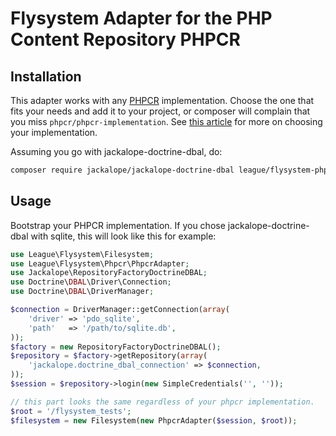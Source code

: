 # Flysystem Adapter for the PHP Content Repository PHPCR

## Installation

This adapter works with any [PHPCR](http://phpcr.github.io) implementation.
Choose the one that fits your needs and add it to your project, or composer
will  complain that you miss `phpcr/phpcr-implementation`. See
[this article](http://symfony.com/doc/master/cmf/cookbook/database/choosing_phpcr_implementation.html)
for more on choosing your implementation.

Assuming you go with jackalope-doctrine-dbal, do:

```bash
composer require jackalope/jackalope-doctrine-dbal league/flysystem-phpcr
```

## Usage

Bootstrap your PHPCR implementation. If you chose jackalope-doctrine-dbal with sqlite, 
this will look like this for example:

```php
use League\Flysystem\Filesystem;
use League\Flysystem\Phpcr\PhpcrAdapter;
use Jackalope\RepositoryFactoryDoctrineDBAL;
use Doctrine\DBAL\Driver\Connection;
use Doctrine\DBAL\DriverManager;

$connection = DriverManager::getConnection(array(
    'driver' => 'pdo_sqlite',
    'path'   => '/path/to/sqlite.db',
));
$factory = new RepositoryFactoryDoctrineDBAL();
$repository = $factory->getRepository(array(
    'jackalope.doctrine_dbal_connection' => $connection,
));
$session = $repository->login(new SimpleCredentials('', ''));

// this part looks the same regardless of your phpcr implementation.
$root = '/flysystem_tests';
$filesystem = new Filesystem(new PhpcrAdapter($session, $root));
```
